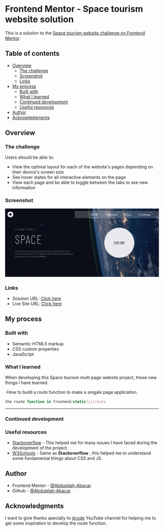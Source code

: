 # Frontend Mentor - Space tourism website solution

This is a solution to the [Space tourism website challenge on Frontend Mentor](https://www.frontendmentor.io/challenges/space-tourism-multipage-website-gRWj1URZ3).

## Table of contents

- [Overview](#overview)
  - [The challenge](#the-challenge)
  - [Screenshot](#screenshot)
  - [Links](#links)
- [My process](#my-process)
  - [Built with](#built-with)
  - [What I learned](#what-i-learned)
  - [Continued development](#continued-development)
  - [Useful resources](#useful-resources)
- [Author](#author)
- [Acknowledgments](#acknowledgments)

## Overview

### The challenge

Users should be able to:

- View the optimal layout for each of the website's pages depending on their device's screen size
- See hover states for all interactive elements on the page
- View each page and be able to toggle between the tabs to see new information

### Screenshot

![](Screenshot.png)

### Links

- Solution URL: [Click here](https://www.frontendmentor.io/solutions/responsive-single-page-application-q_lTUkY02X)
- Live Site URL: [Click here](https://enigmatic-meadow-74854.herokuapp.com/)

## My process

### Built with

- Semantic HTML5 markup
- CSS custom properties
- JavaScript

### What I learned

When developing this Space tourism multi page website project, these new things I have learned.

-How to build a route function to make a singale page application.

```js
the route function in frontend/static/js/route
```
----

### Continued development


### Useful resources

- [Stackoverflow](https://stackoverflow.com/) - This helped me for many issues I have faced during the development of the project.
- [W3Schools](https://www.w3schools.com/) - Same as **Stackoverflow** , this helped me to understand some fundamental things about CSS and JS.

## Author

- Frontend Mentor - [@Abdulelah-Abacar](https://www.frontendmentor.io/profile/Abdulelah-Abacar)
- Github - [@Abdulelah-Abacar](https://github.com/Abdulelah-Abacar)

## Acknowledgments

I want to give thanks specially to [dcode](https://www.youtube.com/c/dcode-software) YouTube channel for helping me to get some inspiration to develop the route function.